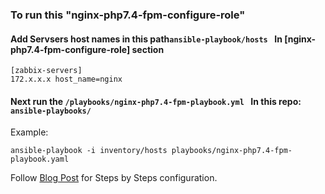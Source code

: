 ### To run this "nginx-php7.4-fpm-configure-role"

#### Add Servsers host names in this path```ansible-playbook/hosts ``` In [nginx-php7.4-fpm-configure-role] section
```
[zabbix-servers]
172.x.x.x host_name=nginx
```
#### Next run the ````/playbooks/nginx-php7.4-fpm-playbook.yml ```` In this repo: ````ansible-playbooks/````
Example:
```
ansible-playbook -i inventory/hosts playbooks/nginx-php7.4-fpm-playbook.yaml
```

Follow [Blog Post](https://www.theserverside.com/blog/Coffee-Talk-Java-News-Stories-and-Opinions/Nginx-PHP-FPM-config-example) for Steps by Steps configuration.
